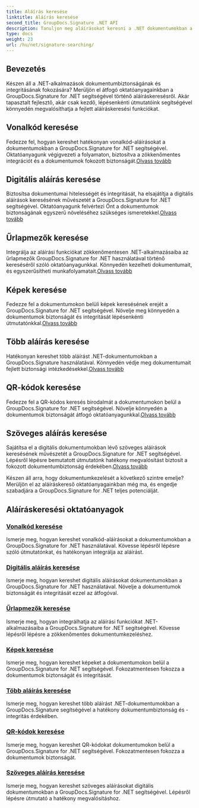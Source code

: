 ```yaml
---
title: Aláírás keresése
linktitle: Aláírás keresése
second_title: GroupDocs.Signature .NET API
description: Tanuljon meg aláírásokat keresni a .NET dokumentumokban a GroupDocs.Signature for .NET oktatóanyagaival. Növelje a biztonságot vonalkódos, digitális, kép-, szöveg- és QR-kódos keresésekkel.
type: docs
weight: 23
url: /hu/net/signature-searching/
---
```

## Bevezetés

Készen áll a .NET-alkalmazások dokumentumbiztonságának és integritásának fokozására? Merüljön el átfogó oktatóanyagainkban a GroupDocs.Signature for .NET segítségével történő aláíráskeresésről. Akár tapasztalt fejlesztő, akár csak kezdő, lépésenkénti útmutatóink segítségével könnyedén megvalósíthatja a fejlett aláíráskeresési funkciókat.

## Vonalkód keresése
 Fedezze fel, hogyan kereshet hatékonyan vonalkód-aláírásokat a dokumentumokban a GroupDocs.Signature for .NET segítségével. Oktatóanyagunk végigvezeti a folyamaton, biztosítva a zökkenőmentes integrációt és a dokumentumok fokozott biztonságát.[Olvass tovább](./search-for-barcode/)

## Digitális aláírás keresése
 Biztosítsa dokumentumai hitelességét és integritását, ha elsajátítja a digitális aláírások keresésének művészetét a GroupDocs.Signature for .NET segítségével. Oktatóanyagunk felvértezi Önt a dokumentumok biztonságának egyszerű növeléséhez szükséges ismeretekkel.[Olvass tovább](./search-for-digital-signatures/)

## Űrlapmezők keresése
Integrálja az aláírási funkciókat zökkenőmentesen .NET-alkalmazásaiba az űrlapmezők GroupDocs.Signature for .NET használatával történő kereséséről szóló oktatóanyagunkkal. Könnyedén kezelheti dokumentumait, és egyszerűsítheti munkafolyamatait.[Olvass tovább](./search-for-form-fields/)

## Képek keresése
 Fedezze fel a dokumentumokon belüli képek keresésének erejét a GroupDocs.Signature for .NET segítségével. Növelje meg könnyedén a dokumentumok biztonságát és integritását lépésenkénti útmutatónkkal.[Olvass tovább](./search-for-images/)

## Több aláírás keresése
 Hatékonyan kereshet több aláírást .NET-dokumentumokban a GroupDocs.Signature használatával. Könnyedén védje meg dokumentumait fejlett biztonsági intézkedésekkel.[Olvass tovább](./search-for-multiple-signatures/)

## QR-kódok keresése
 Fedezze fel a QR-kódos keresés birodalmát a dokumentumokon belül a GroupDocs.Signature for .NET segítségével. Növelje könnyedén a dokumentumok biztonságát átfogó oktatóanyagunkkal.[Olvass tovább](./search-for-qr-codes/)

## Szöveges aláírás keresése
Sajátítsa el a digitális dokumentumokban lévő szöveges aláírások keresésének művészetét a GroupDocs.Signature for .NET segítségével. Lépésről lépésre bemutatott útmutatónk hatékony megvalósítást biztosít a fokozott dokumentumbiztonság érdekében.[Olvass tovább](./search-for-text-signatures/)

Készen áll arra, hogy dokumentumkezelését a következő szintre emelje? Merüljön el az aláíráskereső oktatóanyagainkban még ma, és engedje szabadjára a GroupDocs.Signature for .NET teljes potenciálját.

## Aláíráskeresési oktatóanyagok
### [Vonalkód keresése](./search-for-barcode/)
Ismerje meg, hogyan kereshet vonalkód-aláírásokat a dokumentumokban a GroupDocs.Signature for .NET használatával. Kövesse lépésről lépésre szóló útmutatónkat, és hatékonyan integrálja az aláírást.
### [Digitális aláírás keresése](./search-for-digital-signatures/)
Ismerje meg, hogyan kereshet digitális aláírásokat dokumentumokban a GroupDocs.Signature for .NET használatával. Növelje a dokumentumok biztonságát és integritását ezzel az átfogóval.
### [Űrlapmezők keresése](./search-for-form-fields/)
Ismerje meg, hogyan integrálhatja az aláírási funkciókat .NET-alkalmazásaiba a GroupDocs.Signature for .NET segítségével. Kövesse lépésről lépésre a zökkenőmentes dokumentumkezeléshez.
### [Képek keresése](./search-for-images/)
Ismerje meg, hogyan kereshet képeket a dokumentumokon belül a GroupDocs.Signature for .NET segítségével. Fokozatmentesen fokozza a dokumentumok biztonságát és integritását.
### [Több aláírás keresése](./search-for-multiple-signatures/)
Ismerje meg, hogyan kereshet több aláírást .NET-dokumentumokban a GroupDocs.Signature segítségével a hatékony dokumentumbiztonság és -integritás érdekében.
### [QR-kódok keresése](./search-for-qr-codes/)
Ismerje meg, hogyan kereshet QR-kódokat dokumentumokon belül a GroupDocs.Signature for .NET segítségével. Fokozatmentesen fokozza a dokumentumok biztonságát.
### [Szöveges aláírás keresése](./search-for-text-signatures/)
Ismerje meg, hogyan kereshet szöveges aláírásokat digitális dokumentumokban a GroupDocs.Signature for .NET segítségével. Lépésről lépésre útmutató a hatékony megvalósításhoz.